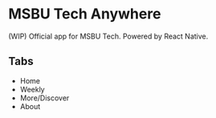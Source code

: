 # MSBU Tech Anywhere

(WIP) Official app for MSBU Tech. Powered by React Native.

## Tabs

* Home
* Weekly
* More/Discover
* About
